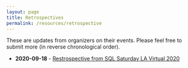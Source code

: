 ```yaml
---
layout: page
title: Retrospectives
permalink: /resources/retrospective
---
```


These are updates from organizers on their events. Please feel free to submit more (in reverse chronological order).

- **2020-09-18** - [Restrospective from SQL Saturday LA Virtual 2020](https://www.linkedin.com/pulse/retrospective-virtual-2020-sql-saturday-los-angeles-rezhener-mba/)


